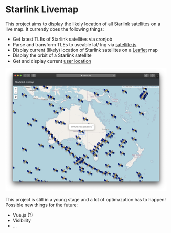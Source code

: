 # Starlink Livemap 
This project aims to display the likely location of all Starlink satellites on a live map. It currently does the following things:
- Get latest TLEs of Starlink satellites via cronjob
- Parse and transform TLEs to useable lat/ lng via [satellite.js](https://github.com/shashwatak/satellite-js)
- Display current (likely) location of Starlink satellites on a [Leaflet](https://leafletjs.com) map 
- Display the orbit of a Starlink satellite
- Get and display current [user location](https://github.com/domoritz/leaflet-locatecontrol)

![demo](img/demo.png)

This project is still in a young stage and a lot of optimazation has to happen! Possible new things for the future:
- Vue.js (?)
- Visibility
- ...

